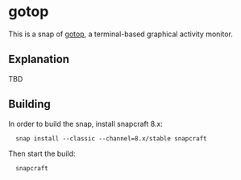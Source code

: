 # gotop

This is a snap of [gotop](https://github.com/xxxserxxx/gotop), a terminal-based
graphical activity monitor.


## Explanation

TBD


## Building

In order to build the snap, install snapcraft 8.x:

```
  snap install --classic --channel=8.x/stable snapcraft
```

Then start the build:

```
  snapcraft
```
